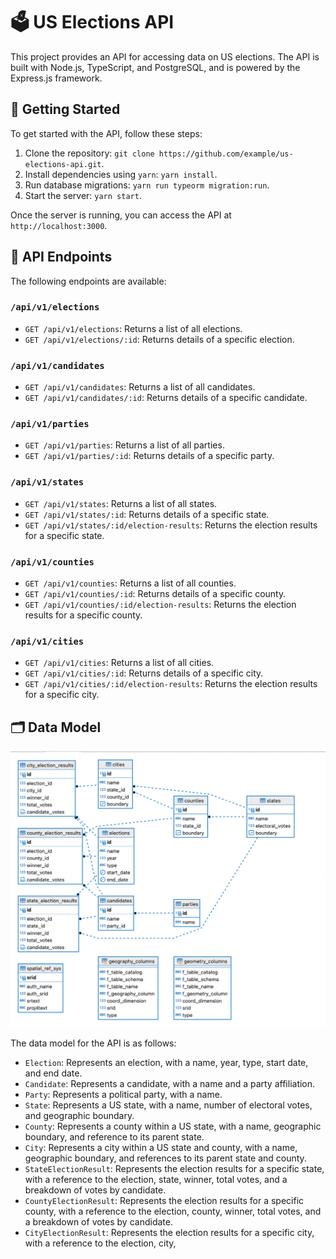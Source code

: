 # 🗳️ US Elections API

This project provides an API for accessing data on US elections. The API is built with Node.js, TypeScript, and PostgreSQL, and is powered by the Express.js framework.

## 🚀 Getting Started

To get started with the API, follow these steps:

1. Clone the repository: `git clone https://github.com/example/us-elections-api.git`.
2. Install dependencies using `yarn`: `yarn install`.
3. Run database migrations: `yarn run typeorm migration:run`.
4. Start the server: `yarn start`.

Once the server is running, you can access the API at `http://localhost:3000`.

## 🔗 API Endpoints

The following endpoints are available:

### `/api/v1/elections`

- `GET /api/v1/elections`: Returns a list of all elections.
- `GET /api/v1/elections/:id`: Returns details of a specific election.

### `/api/v1/candidates`

- `GET /api/v1/candidates`: Returns a list of all candidates.
- `GET /api/v1/candidates/:id`: Returns details of a specific candidate.

### `/api/v1/parties`

- `GET /api/v1/parties`: Returns a list of all parties.
- `GET /api/v1/parties/:id`: Returns details of a specific party.

### `/api/v1/states`

- `GET /api/v1/states`: Returns a list of all states.
- `GET /api/v1/states/:id`: Returns details of a specific state.
- `GET /api/v1/states/:id/election-results`: Returns the election results for a specific state.

### `/api/v1/counties`

- `GET /api/v1/counties`: Returns a list of all counties.
- `GET /api/v1/counties/:id`: Returns details of a specific county.
- `GET /api/v1/counties/:id/election-results`: Returns the election results for a specific county.

### `/api/v1/cities`

- `GET /api/v1/cities`: Returns a list of all cities.
- `GET /api/v1/cities/:id`: Returns details of a specific city.
- `GET /api/v1/cities/:id/election-results`: Returns the election results for a specific city.

## 🗂️ Data Model

![Database Schema](./docs/database-schema.png)

The data model for the API is as follows:

- `Election`: Represents an election, with a name, year, type, start date, and end date.
- `Candidate`: Represents a candidate, with a name and a party affiliation.
- `Party`: Represents a political party, with a name.
- `State`: Represents a US state, with a name, number of electoral votes, and geographic boundary.
- `County`: Represents a county within a US state, with a name, geographic boundary, and reference to its parent state.
- `City`: Represents a city within a US state and county, with a name, geographic boundary, and references to its parent state and county.
- `StateElectionResult`: Represents the election results for a specific state, with a reference to the election, state, winner, total votes, and a breakdown of votes by candidate.
- `CountyElectionResult`: Represents the election results for a specific county, with a reference to the election, county, winner, total votes, and a breakdown of votes by candidate.
- `CityElectionResult`: Represents the election results for a specific city, with a reference to the election, city,
